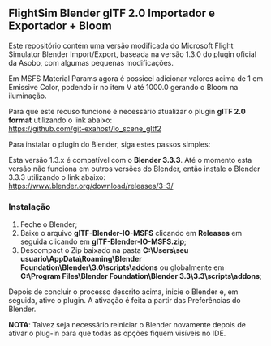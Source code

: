 ## FlightSim Blender glTF 2.0 Importador e Exportador + Bloom

Este repositório contém uma versão modificada do Microsoft Flight Simulator Blender Import/Export, baseada na versão 1.3.0 do plugin oficial da Asobo, com algumas pequenas modificações.

Em MSFS Material Params agora é possicel adicionar valores acima de 1 em Emissive Color, podendo ir no item V até 1000.0 gerando o Bloom na iluminação.

Para que este recuso funcione é necessário atualizar o plugin **glTF 2.0 format** utilizando o link abaixo:<br>
https://github.com/git-exahost/io_scene_gltf2


Para instalar o plugin do Blender, siga estes passos simples:

Esta versão 1.3.x é compatível com o **Blender 3.3.3**. Até o momento esta versão não funciona em outros versões do Blender, então instale o Blender 3.3.3 utilizando o link abaixo:<br>
https://www.blender.org/download/releases/3-3/

### Instalação

1. Feche o Blender;<br>
2. Baixe o arquivo **glTF-Blender-IO-MSFS** clicando em **Releases** em seguida clicando em **glTF-Blender-IO-MSFS.zip**;
3. Descompact o Zip baixado na pasta **C:\Users\seu usuario\AppData\Roaming\Blender Foundation\Blender\3.0\scripts\addons** ou globalmente em **C:\Program Files\Blender Foundation\Blender 3.3\3.3\scripts\addons**;

  Depois de concluir o processo descrito acima, inicie o Blender e, em seguida, ative o plugin. A ativação é feita a partir das Preferências do Blender.

**NOTA**: Talvez seja necessário reiniciar o Blender novamente depois de ativar o plug-in para que todas as opções fiquem visíveis no IDE.
